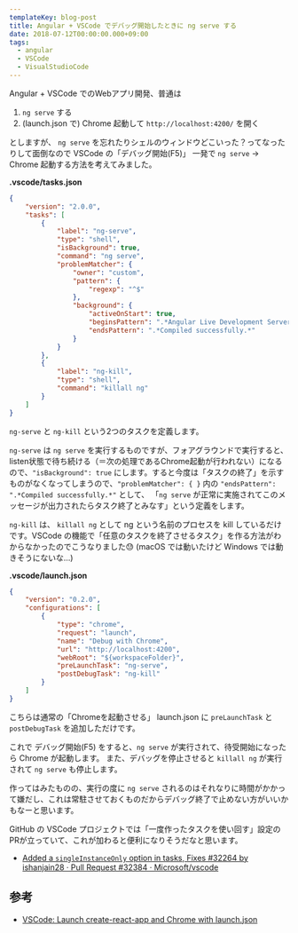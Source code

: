 ```yaml
---
templateKey: blog-post
title: Angular + VSCode でデバッグ開始したときに ng serve する
date: 2018-07-12T00:00:00.000+09:00
tags:
  - angular
  - VSCode
  - VisualStudioCode
---
```

Angular + VSCode でのWebアプリ開発、普通は
<!--more-->

1. ``ng serve`` する
2. (launch.json で) Chrome 起動して ``http://localhost:4200/`` を開く

としますが、 ``ng serve`` を忘れたりシェルのウィンドウどこいった？ってなったりして面倒なので VSCode の「デバッグ開始(F5)」 一発で ``ng serve`` -> Chrome 起動する方法を考えてみました。

**.vscode/tasks.json**

```json
{
    "version": "2.0.0",
    "tasks": [
        {
            "label": "ng-serve",
            "type": "shell",
            "isBackground": true,
            "command": "ng serve",
            "problemMatcher": {
                "owner": "custom",
                "pattern": {
                    "regexp": "^$"
                },
                "background": {
                    "activeOnStart": true,
                    "beginsPattern": ".*Angular Live Development Server.*",
                    "endsPattern": ".*Compiled successfully.*"
                }
            }
        },
        {
            "label": "ng-kill",
            "type": "shell",
            "command": "killall ng"
        }
    ]
}
```

``ng-serve`` と ``ng-kill`` という2つのタスクを定義します。

``ng-serve`` は ``ng serve`` を実行するものですが、フォアグラウンドで実行すると、listen状態で待ち続ける（＝次の処理であるChrome起動が行われない）になるので、``"isBackground": true`` にします。すると今度は「タスクの終了」を示すものがなくなってしまうので、``"problemMatcher": { }`` 内の ``"endsPattern": ".*Compiled successfully.*"`` として、 「``ng serve`` が正常に実施されてこのメッセージが出力されたらタスク終了とみなす」という定義をします。

``ng-kill`` は、 ``killall ng`` として ng という名前のプロセスを kill しているだけです。VSCode の機能で「任意のタスクを終了させるタスク」を作る方法がわからなかったのでこうなりました:sweat: (macOS では動いたけど Windows では動きそうにないな…)


**.vscode/launch.json**

```json
{
    "version": "0.2.0",
    "configurations": [
        {
            "type": "chrome",
            "request": "launch",
            "name": "Debug with Chrome",
            "url": "http://localhost:4200",
            "webRoot": "${workspaceFolder}",
            "preLaunchTask": "ng-serve",
            "postDebugTask": "ng-kill"
        }
    ]
}
```

こちらは通常の「Chromeを起動させる」 launch.json に ``preLaunchTask`` と ``postDebugTask`` を追加しただけです。

これで デバッグ開始(F5) をすると、``ng serve`` が実行されて、待受開始になったら Chrome が起動します。
また、デバッグを停止させると ``killall ng`` が実行されて ``ng serve`` も停止します。

作ってはみたものの、実行の度に ``ng serve`` されるのはそれなりに時間がかかって嫌だし、これは常駐させておくものだからデバッグ終了で止めない方がいいかもなーと思います。

GitHub の VSCode プロジェクトでは「一度作ったタスクを使い回す」設定のPRが立っていて、これが加わると便利になりそうだなと思います。

* [Added a `singleInstanceOnly` option in tasks, Fixes #32264 by ishanjain28 · Pull Request #32384 · Microsoft/vscode](https://github.com/Microsoft/vscode/pull/32384)

## 参考

* [VSCode: Launch create-react-app and Chrome with launch.json](http://nealbuerger.com/2017/09/vscode-launch-create-react-app-and-chrome-with-launch-json/)
